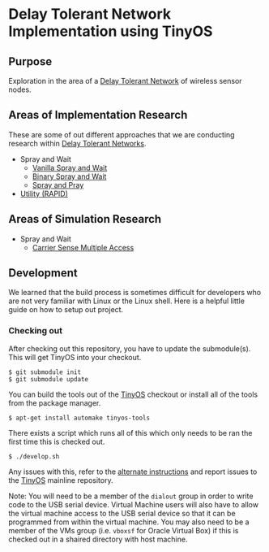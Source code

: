 # Delay Tolerant Network Implementation using TinyOS

## Purpose

Exploration in the area of a [Delay Tolerant Network][2] of wireless sensor nodes.

## Areas of Implementation Research

These are some of out different approaches that we are conducting research within [Delay Tolerant Networks][2].

 * Spray and Wait
   * [Vanilla Spray and Wait](./Spray_and_Wait)
   * [Binary Spray and Wait](./Binary_Spray_and_Wait)
   * [Spray and Pray](./Spray_and_Pray)
 * [Utility (RAPID)](./Util_Routing)

## Areas of Simulation Research

* Spray and Wait
  * [Carrier Sense Multiple Access](./simulations)

## Development

We learned that the build process is sometimes difficult for developers who are not very familiar with Linux or the Linux shell. Here is a helpful little guide on how to setup out project.

### Checking out

After checking out this repository, you have to update the submodule(s). This will get TinyOS into your checkout.

```
$ git submodule init
$ git submodule update
```

You can build the tools out of the [TinyOS][1] checkout or install all of the tools from the package manager.

```
$ apt-get install automake tinyos-tools
```

There exists a script which runs all of this which only needs to be ran the first time this is checked out.

```
$ ./develop.sh
```

Any issues with this, refer to the [alternate instructions](https://github.com/tinyos/tinyos-main#note-new-make-system-and-tinyos-tools) and report issues to the [TinyOS][1] mainline repository.

Note: You will need to be a member of the `dialout` group in order to write code to the USB serial device. Virtual Machine users will also have to allow the virtual machine access to the USB serial device so that it can be programmed from within the virtual machine. You may also need to be a member of the VMs group (i.e. `vboxsf` for Oracle Virtual Box) if this is checked out in a shaired directory with host machine.

 [1]: https://github.com/tinyos/tinyos-main
 [2]: https://en.wikipedia.org/wiki/Delay-tolerant_networking

